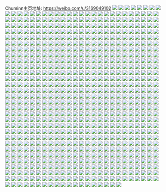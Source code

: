 Chuminn主页地址: https://weibo.com/u/3169049102 
![](https://wx4.sinaimg.cn/mw2000/bce3da0egy1h91jo9ukehj21nn27nqv5.jpg) 
![](https://wx4.sinaimg.cn/mw2000/bce3da0egy1h91jo7ac4vj21o0280kjl.jpg) 
![](https://wx4.sinaimg.cn/mw2000/bce3da0egy1h91jo84631j21o0280kjl.jpg) 
![](https://wx4.sinaimg.cn/mw2000/bce3da0egy1h91jo8we5uj21o0280qv5.jpg) 
![](https://wx4.sinaimg.cn/mw2000/bce3da0egy1h8wvkfgae4j22832yru0z.jpg) 
![](https://wx4.sinaimg.cn/mw2000/bce3da0egy1h8wvklm022j21o02804qq.jpg) 
![](https://wx4.sinaimg.cn/mw2000/bce3da0egy1h8wvkn1jh5j20mg0tyaiz.jpg) 
![](https://wx4.sinaimg.cn/mw2000/bce3da0egy1h8wvkt0nbmj22c1340kjn.jpg) 
![](https://wx4.sinaimg.cn/mw2000/bce3da0egy1h8wvkxcerqj21wq2jme82.jpg) 
![](https://wx4.sinaimg.cn/mw2000/bce3da0egy1h8wvkylg8xj20r0100qjr.jpg) 
![](https://wx4.sinaimg.cn/mw2000/bce3da0egy1h8wvl1ot1nj21hd1z51kx.jpg) 
![](https://wx4.sinaimg.cn/mw2000/bce3da0egy1h8wvl0mg2vj21m925oe81.jpg) 
![](https://wx4.sinaimg.cn/mw2000/bce3da0egy1h8wvkzoezxj21iv2157wh.jpg) 
![](https://wx4.sinaimg.cn/mw2000/bce3da0egy1h8vizjvgt4j21en35s4qq.jpg) 
![](https://wx4.sinaimg.cn/mw2000/bce3da0egy1h8r405kq45j223634re83.jpg) 
![](https://wx4.sinaimg.cn/mw2000/bce3da0egy1h8r3zyio67j221s32ob2b.jpg) 
![](https://wx4.sinaimg.cn/mw2000/bce3da0egy1h88k341ox3j21o0280kjl.jpg) 
![](https://wx4.sinaimg.cn/mw2000/bce3da0egy1h88k37dmooj21ha1z2hdt.jpg) 
![](https://wx4.sinaimg.cn/mw2000/bce3da0egy1h7i0c9004zj21nk27fhdt.jpg) 
![](https://wx4.sinaimg.cn/mw2000/bce3da0egy1h7i0c6zot9j21nz27ze81.jpg) 
![](https://wx4.sinaimg.cn/mw2000/bce3da0egy1h7i0cahpyrj21o0280hdt.jpg) 
![](https://wx4.sinaimg.cn/mw2000/bce3da0egy1h7i0cc2w4nj21o0280kjl.jpg) 
![](https://wx4.sinaimg.cn/mw2000/bce3da0egy1h7i0cdp2itj21o028ahdt.jpg) 
![](https://wx4.sinaimg.cn/mw2000/bce3da0egy1h7i0cfhpvuj21o0280npd.jpg) 
![](https://wx4.sinaimg.cn/mw2000/bce3da0egy1h7eirje9fxj22812yqx6p.jpg) 
![](https://wx4.sinaimg.cn/mw2000/bce3da0egy1h73mwu6gfjj20iy0p979s.jpg) 
![](https://wx4.sinaimg.cn/mw2000/bce3da0egy1h73mx0ueglj22b632w7wk.jpg) 
![](https://wx4.sinaimg.cn/mw2000/bce3da0egy1h73mwxsf4mj22a231f4qs.jpg) 
![](https://wx4.sinaimg.cn/mw2000/bce3da0egy1h73mx638nyj22c0349kez.jpg) 
![](https://wx4.sinaimg.cn/mw2000/bce3da0egy1h73mx4nj63j221g2pxtpe.jpg) 
![](https://wx4.sinaimg.cn/mw2000/bce3da0egy1h73mx3ft6zj225u2vs7wi.jpg) 
![](https://wx4.sinaimg.cn/mw2000/bce3da0egy1h73mx25qqtj22at32fqv6.jpg) 
![](https://wx4.sinaimg.cn/mw2000/bce3da0egy1h6shml7s4ej21md25t4qp.jpg) 
![](https://wx4.sinaimg.cn/mw2000/bce3da0egy1h6shmpzkauj21o02804qp.jpg) 
![](https://wx4.sinaimg.cn/mw2000/bce3da0egy1h6shmupex6j21o028044o.jpg) 
![](https://wx4.sinaimg.cn/mw2000/bce3da0egy1h6shmyg318j21mr26cu0i.jpg) 
![](https://wx4.sinaimg.cn/mw2000/bce3da0egy1h6p4owcvglj2297309e82.jpg) 
![](https://wx4.sinaimg.cn/mw2000/bce3da0egy1h6p4ohlq34j22c033ye82.jpg) 
![](https://wx4.sinaimg.cn/mw2000/bce3da0egy1h6p4o4znzqj22c1340x6q.jpg) 
![](https://wx4.sinaimg.cn/mw2000/bce3da0egy1h6p4os5odnj21o0280n47.jpg) 
![](https://wx4.sinaimg.cn/mw2000/bce3da0egy1h6p4p1a7e1j22c13407wj.jpg) 
![](https://wx4.sinaimg.cn/mw2000/bce3da0egy1h6p4obl70zj226j2woqv6.jpg) 
![](https://wx4.sinaimg.cn/mw2000/bce3da0egy1h6p4oovnyzj22c1340kjm.jpg) 
![](https://wx4.sinaimg.cn/mw2000/bce3da0egy1h6p4okaf33j21o027yb29.jpg) 
![](https://wx4.sinaimg.cn/mw2000/bce3da0egy1h6p4p5qp86j21n626xx6q.jpg) 
![](https://wx4.sinaimg.cn/mw2000/bce3da0egy1h6p4pai8x5j21o2280e82.jpg) 
![](https://wx4.sinaimg.cn/mw2000/bce3da0egy1h6p4pf2qj8j21me25vx3f.jpg) 
![](https://wx4.sinaimg.cn/mw2000/bce3da0egy1h6i43mrzrdj21m725mk0b.jpg) 
![](https://wx4.sinaimg.cn/mw2000/bce3da0egy1h6i447rquxj21mu26he81.jpg) 
![](https://wx4.sinaimg.cn/mw2000/bce3da0egy1h6i44587ulj21my26me81.jpg) 
![](https://wx4.sinaimg.cn/mw2000/bce3da0egy1h6i43zzghkj21n026ojzg.jpg) 
![](https://wx4.sinaimg.cn/mw2000/bce3da0egy1h6cc4m6jtfj21o0280nju.jpg) 
![](https://wx4.sinaimg.cn/mw2000/bce3da0egy1h6cc4lauayj21o0280gou.jpg) 
![](https://wx4.sinaimg.cn/mw2000/bce3da0egy1h64bjaoq1ij21o0280b29.jpg) 
![](https://wx4.sinaimg.cn/mw2000/bce3da0egy1h64bj4ptktj21lc24gnpd.jpg) 
![](https://wx4.sinaimg.cn/mw2000/bce3da0egy1h64bj6fykhj21o0280e81.jpg) 
![](https://wx4.sinaimg.cn/mw2000/bce3da0egy1h60grc6msfj21o0280kjl.jpg) 
![](https://wx4.sinaimg.cn/mw2000/bce3da0egy1h60grf0abhj21kh23be81.jpg) 
![](https://wx4.sinaimg.cn/mw2000/bce3da0egy1h60grg18gxj21n426ue81.jpg) 
![](https://wx4.sinaimg.cn/mw2000/bce3da0egy1h60gre203fj21o0280qv5.jpg) 
![](https://wx4.sinaimg.cn/mw2000/bce3da0egy1h60grq9fqrj21l91xtqbj.jpg) 
![](https://wx4.sinaimg.cn/mw2000/bce3da0egy1h60grb4ue7j21k722xjzx.jpg) 
![](https://wx4.sinaimg.cn/mw2000/bce3da0egy1h60grtm0p0j223j2spq5w.jpg) 
![](https://wx4.sinaimg.cn/mw2000/bce3da0egy1h60gr9wvg4j22at32fth1.jpg) 
![](https://wx4.sinaimg.cn/mw2000/bce3da0egy1h60grd2tztj221w2qib29.jpg) 
![](https://wx4.sinaimg.cn/mw2000/bce3da0egy1h60gr5ijq3j224q2ub7wh.jpg) 
![](https://wx4.sinaimg.cn/mw2000/bce3da0egy1h5fusg2gzmj21n926zx6p.jpg) 
![](https://wx4.sinaimg.cn/mw2000/bce3da0egy1h5fusmbmgqj229v315u0x.jpg) 
![](https://wx4.sinaimg.cn/mw2000/bce3da0egy1h5fusda4laj21n92707wi.jpg) 
![](https://wx4.sinaimg.cn/mw2000/bce3da0egy1h5fuskqwc1j22ai3204qq.jpg) 
![](https://wx4.sinaimg.cn/mw2000/bce3da0egy1h5fusnjhu8j21n9270kjl.jpg) 
![](https://wx4.sinaimg.cn/mw2000/bce3da0egy1h5fut02e9yj21nm27he82.jpg) 
![](https://wx4.sinaimg.cn/mw2000/bce3da0egy1h5fqwthahyj20k70k777t.jpg) 
![](https://wx4.sinaimg.cn/mw2000/bce3da0egy1h5ay3q1t5qj22bk33fu0y.jpg) 
![](https://wx4.sinaimg.cn/mw2000/bce3da0egy1h5ay3l37yhj22bm33ihdu.jpg) 
![](https://wx4.sinaimg.cn/mw2000/bce3da0egy1h5ay3g5ea9j21o02807wi.jpg) 
![](https://wx4.sinaimg.cn/mw2000/bce3da0egy1h5ay3hk6a1j20lm0stn60.jpg) 
![](https://wx4.sinaimg.cn/mw2000/bce3da0egy1h5ay3d8458j222l2rpb2a.jpg) 
![](https://wx4.sinaimg.cn/mw2000/bce3da0egy1h5ay39tlp1j22ac321u0y.jpg) 
![](https://wx4.sinaimg.cn/mw2000/bce3da0egy1h5636lo2hnj21n526vqv5.jpg) 
![](https://wx4.sinaimg.cn/mw2000/bce3da0egy1h51q5omd1xj22bw340x6q.jpg) 
![](https://wx4.sinaimg.cn/mw2000/bce3da0egy1h51q5h1s4vj21nc275u0x.jpg) 
![](https://wx4.sinaimg.cn/mw2000/bce3da0egy1h51q5r2wt3j22bx340b2a.jpg) 
![](https://wx4.sinaimg.cn/mw2000/bce3da0egy1h4lgqvf62ij22c02c0x6q.jpg) 
![](https://wx4.sinaimg.cn/mw2000/bce3da0egy1h4g4ivwuj5j21o01o0hdt.jpg) 
![](https://wx4.sinaimg.cn/mw2000/bce3da0egy1h4g4ix4yclj21l61l6b29.jpg) 
![](https://wx4.sinaimg.cn/mw2000/bce3da0egy1h4djsjzhh4j22av2av4qp.jpg) 
![](https://wx4.sinaimg.cn/mw2000/bce3da0egy1h4djs0611bj21y11y11kx.jpg) 
![](https://wx4.sinaimg.cn/mw2000/bce3da0egy1h4djsfy2knj23402c07wj.jpg) 
![](https://wx4.sinaimg.cn/mw2000/bce3da0egy1h4djs1j6n4j22c02c0npd.jpg) 
![](https://wx4.sinaimg.cn/mw2000/bce3da0egy1h4djrz6435j22801o0hdt.jpg) 
![](https://wx4.sinaimg.cn/mw2000/bce3da0egy1h4djsj69lej23402c0hdv.jpg) 
![](https://wx4.sinaimg.cn/mw2000/bce3da0egy1h4djs7jjk7j22c02c0x6p.jpg) 
![](https://wx4.sinaimg.cn/mw2000/bce3da0egy1h4djs8ty36j20u00sp13a.jpg) 
![](https://wx4.sinaimg.cn/mw2000/bce3da0egy1h4djsbw1d4j23402c0u0y.jpg) 
![](https://wx4.sinaimg.cn/mw2000/bce3da0egy1h422gfwofrj22801o0u0x.jpg) 
![](https://wx4.sinaimg.cn/mw2000/bce3da0egy1h422g1dz0bj22801o0qv5.jpg) 
![](https://wx4.sinaimg.cn/mw2000/bce3da0egy1h422ghx05oj22801o0u0x.jpg) 
![](https://wx4.sinaimg.cn/mw2000/bce3da0egy1h3n0dkca6uj218z1o0qrw.jpg) 
![](https://wx4.sinaimg.cn/mw2000/bce3da0egy1h3n0eroui1j21f11w14qp.jpg) 
![](https://wx4.sinaimg.cn/mw2000/bce3da0egy1h3n0etxb48j21jj222kjl.jpg) 
![](https://wx4.sinaimg.cn/mw2000/bce3da0egy1h3lbexjmlhj20la0lagqq.jpg) 
![](https://wx4.sinaimg.cn/mw2000/bce3da0egy1h3g2n06qsij22801o0hdt.jpg) 
![](https://wx4.sinaimg.cn/mw2000/bce3da0egy1h3g2myhruzj21ne277u0x.jpg) 
![](https://wx4.sinaimg.cn/mw2000/bce3da0egy1h3g2mwk4i6j21o0280npd.jpg) 
![](https://wx4.sinaimg.cn/mw2000/bce3da0egy1h3g2n1fzwlj22801o0qv5.jpg) 
![](https://wx4.sinaimg.cn/mw2000/bce3da0egy1h2z28mjt8ij21o0280hdt.jpg) 
![](https://wx4.sinaimg.cn/mw2000/bce3da0egy1h2z28ksvgcj21o0280e81.jpg) 
![](https://wx4.sinaimg.cn/mw2000/bce3da0egy1h2z28jbkrnj21o0280e81.jpg) 
![](https://wx4.sinaimg.cn/mw2000/bce3da0egy1h2w7vimp7lj22be337x6p.jpg) 
![](https://wx4.sinaimg.cn/mw2000/bce3da0egy1h2w7vl7vk6j21o0280kjl.jpg) 
![](https://wx4.sinaimg.cn/mw2000/bce3da0egy1h2w7vg0ol1j21o0280npd.jpg) 
![](https://wx4.sinaimg.cn/mw2000/bce3da0egy1h25xdi92xoj227l2y41ky.jpg) 
![](https://wx4.sinaimg.cn/mw2000/bce3da0egy1h25xdklv1hj225u2vrhdu.jpg) 
![](https://wx4.sinaimg.cn/mw2000/bce3da0egy1h25xdlr1cmj224a2utx6p.jpg) 
![](https://wx4.sinaimg.cn/mw2000/bce3da0egy1h25xdnkco1j21kw23vkjl.jpg) 
![](https://wx4.sinaimg.cn/mw2000/bce3da0egy1h1ojk27suaj21o0280e81.jpg) 
![](https://wx4.sinaimg.cn/mw2000/bce3da0egy1h1ojk3b0nxj21nw280e81.jpg) 
![](https://wx4.sinaimg.cn/mw2000/bce3da0egy1h19la2va8cj21o01o0hdt.jpg) 
![](https://wx4.sinaimg.cn/mw2000/bce3da0egy1h19l9zxe2wj20km0kmq8s.jpg) 
![](https://wx4.sinaimg.cn/mw2000/bce3da0egy1h19la3wjayj21o01o0kjl.jpg) 
![](https://wx4.sinaimg.cn/mw2000/bce3da0egy1h19la21a3nj21o01o0e81.jpg) 
![](https://wx4.sinaimg.cn/mw2000/bce3da0egy1h16aobgwolj21o01o0e81.jpg) 
![](https://wx4.sinaimg.cn/mw2000/bce3da0egy1h16ao7q6uij21k01k04qp.jpg) 
![](https://wx4.sinaimg.cn/mw2000/bce3da0egy1h16ao9r7qtj21o01o04qq.jpg) 
![](https://wx4.sinaimg.cn/mw2000/bce3da0egy1h16aococmjj21lf1lfb29.jpg) 
![](https://wx4.sinaimg.cn/mw2000/bce3da0egy1h11e5jxm56j21gn1y7u03.jpg) 
![](https://wx4.sinaimg.cn/mw2000/bce3da0egy1h11e5kpe3mj20lb0lbn1o.jpg) 
![](https://wx4.sinaimg.cn/mw2000/bce3da0egy1h11e5mdks5j22801o0e81.jpg) 
![](https://wx4.sinaimg.cn/mw2000/bce3da0egy1h11e5mwrstj20gp0cj78w.jpg) 
![](https://wx4.sinaimg.cn/mw2000/bce3da0egy1h11e5nfpfij20m00m0jyh.jpg) 
![](https://wx4.sinaimg.cn/mw2000/bce3da0egy1h11e5nzsdvj20uo0n0n4c.jpg) 
![](https://wx4.sinaimg.cn/mw2000/bce3da0egy1h11e5oywssj22kb1d7qv5.jpg) 
![](https://wx4.sinaimg.cn/mw2000/bce3da0egy1h11e5q1hbtj20n00n0k0a.jpg) 
![](https://wx4.sinaimg.cn/mw2000/bce3da0egy1h11e5r4a3hj21mo268kjl.jpg) 
![](https://wx4.sinaimg.cn/mw2000/bce3da0egy1h0qzh9nzqjj21o02807wi.jpg) 
![](https://wx4.sinaimg.cn/mw2000/bce3da0egy1h0qzh6y3h5j21kn23j4qq.jpg) 
![](https://wx4.sinaimg.cn/mw2000/bce3da0egy1h0px8480ggj21mj1mje81.jpg) 
![](https://wx4.sinaimg.cn/mw2000/bce3da0egy1h0oqu92raaj20n01dsgze.jpg) 
![](https://wx4.sinaimg.cn/mw2000/bce3da0egy1h0mfgmlcl5j21l0240kjl.jpg) 
![](https://wx4.sinaimg.cn/mw2000/bce3da0egy1h0mfglqs9lj21mw26jqv5.jpg) 
![](https://wx4.sinaimg.cn/mw2000/bce3da0egy1h0mfgnqsdjj21o0280x6p.jpg) 
![](https://wx4.sinaimg.cn/mw2000/bce3da0egy1h0k4a5q3wbj21o01o07wh.jpg) 
![](https://wx4.sinaimg.cn/mw2000/bce3da0egy1h0k4f1efkpj20t90t914x.jpg) 
![](https://wx4.sinaimg.cn/mw2000/bce3da0egy1h0k1eb2cecj21lr1lr7wh.jpg) 
![](https://wx4.sinaimg.cn/mw2000/bce3da0egy1h0k1ebtn8qj21l31l37wh.jpg) 
![](https://wx4.sinaimg.cn/mw2000/bce3da0egy1h0k1ea8kqsj21k61k64qp.jpg) 
![](https://wx4.sinaimg.cn/mw2000/bce3da0egy1h02zltnemhj20u01o01b9.jpg) 
![](https://wx4.sinaimg.cn/mw2000/bce3da0egy1h02zjxtd5kj224f24f1kx.jpg) 
![](https://wx4.sinaimg.cn/mw2000/bce3da0egy1h02zk1hqndj227g27gnpe.jpg) 
![](https://wx4.sinaimg.cn/mw2000/bce3da0egy1h02zk7qoaaj21o01o04qp.jpg) 
![](https://wx4.sinaimg.cn/mw2000/bce3da0egy1h02zk9bwe8j21o01o0npd.jpg) 
![](https://wx4.sinaimg.cn/mw2000/bce3da0egy1h02zk6j6cbj21o01o0x6p.jpg) 
![](https://wx4.sinaimg.cn/mw2000/bce3da0egy1h02zkacw63j21o01o07wh.jpg) 
![](https://wx4.sinaimg.cn/mw2000/bce3da0egy1h02zkbds3gj21o01o04qp.jpg) 
![](https://wx4.sinaimg.cn/mw2000/bce3da0egy1gz48bhwhpbj20xc2s0b29.jpg) 
![](https://wx4.sinaimg.cn/mw2000/bce3da0egy1gz48biucaej20xc2s01kx.jpg) 
![](https://wx4.sinaimg.cn/mw2000/bce3da0egy1gz48bjp0qrj20xc2mub29.jpg) 
![](https://wx4.sinaimg.cn/mw2000/bce3da0egy1gz48bgyiv2j20xc2s0hdt.jpg) 
![](https://wx4.sinaimg.cn/mw2000/bce3da0egy1gz48bksxqkj20xc2sdb29.jpg) 
![](https://wx4.sinaimg.cn/mw2000/bce3da0egy1gz48blqytmj20xc2307wh.jpg) 
![](https://wx4.sinaimg.cn/mw2000/bce3da0egy1gz48bmoll0j20xc25s1kx.jpg) 
![](https://wx4.sinaimg.cn/mw2000/bce3da0egy1gz48bnm514j20xc2s07wh.jpg) 
![](https://wx4.sinaimg.cn/mw2000/bce3da0egy1gz48boo07jj20xc2s0hdt.jpg) 
![](https://wx4.sinaimg.cn/mw2000/bce3da0egy1gyxbyp73htj21nz280u0x.jpg) 
![](https://wx4.sinaimg.cn/mw2000/bce3da0egy1gyxbyw8mujj22c02c0qv6.jpg) 
![](https://wx4.sinaimg.cn/mw2000/bce3da0egy1gyxbyu3sbqj21l0241npd.jpg) 
![](https://wx4.sinaimg.cn/mw2000/bce3da0egy1gyxbz1wwq2j22c02c0e82.jpg) 
![](https://wx4.sinaimg.cn/mw2000/bce3da0egy1gyxbynq1zvj21o01o0hdt.jpg) 
![](https://wx4.sinaimg.cn/mw2000/bce3da0egy1gyxbyy2kybj21o01o0b29.jpg) 
![](https://wx4.sinaimg.cn/mw2000/bce3da0egy1gyxbyk4y3dj21nz280x6p.jpg) 
![](https://wx4.sinaimg.cn/mw2000/bce3da0egy1gyxbylun30j21o01o0e81.jpg) 
![](https://wx4.sinaimg.cn/mw2000/bce3da0egy1gyxbyr2pzuj21nz280qv5.jpg) 
![](https://wx4.sinaimg.cn/mw2000/bce3da0egy1gy8vsg32yij21o0280qv5.jpg) 
![](https://wx4.sinaimg.cn/mw2000/bce3da0egy1gy8vsbppq2j21o02804qq.jpg) 
![](https://wx4.sinaimg.cn/mw2000/bce3da0egy1gy8vsdvg9dj21mm266e81.jpg) 
![](https://wx4.sinaimg.cn/mw2000/bce3da0egy1gy8vscvrjlj21o0280qv5.jpg) 
![](https://wx4.sinaimg.cn/mw2000/bce3da0egy1gy8vsf1c9mj21o0280qv5.jpg) 
![](https://wx4.sinaimg.cn/mw2000/bce3da0egy1gy1yu75u7hj2340340hdy.jpg) 
![](https://wx4.sinaimg.cn/mw2000/bce3da0egy1gy1ytrc0brj22bx2c07wj.jpg) 
![](https://wx4.sinaimg.cn/mw2000/bce3da0egy1gy1yu9xkhbj22bx2c0x6r.jpg) 
![](https://wx4.sinaimg.cn/mw2000/bce3da0egy1gy1ytzc54dj22bx2c0hdv.jpg) 
![](https://wx4.sinaimg.cn/mw2000/bce3da0egy1gy1ytvslhgj22bx2c04qs.jpg) 
![](https://wx4.sinaimg.cn/mw2000/bce3da0egy1gy1yu2ivxnj22bx2c0npf.jpg) 
![](https://wx4.sinaimg.cn/mw2000/bce3da0egy1gx7trqx7mtj21o0280b2a.jpg) 
![](https://wx4.sinaimg.cn/mw2000/bce3da0egy1gx7trsgokyj22c0340qv5.jpg) 
![](https://wx4.sinaimg.cn/mw2000/bce3da0egy1gx7trp4frxj21o02801ky.jpg) 
![](https://wx4.sinaimg.cn/mw2000/bce3da0egy1gx7tro0hs1j21o0280u0x.jpg) 
![](https://wx4.sinaimg.cn/mw2000/bce3da0egy1gx7trmxedwj21lx258kjl.jpg) 
![](https://wx4.sinaimg.cn/mw2000/bce3da0egy1gx7trq1cjrj21o0280kjl.jpg) 
![](https://wx4.sinaimg.cn/mw2000/bce3da0egy1gw97havrzej21o01o07wh.jpg) 
![](https://wx4.sinaimg.cn/mw2000/bce3da0egy1gw97hc2hmqj21o01o0kjl.jpg) 
![](https://wx4.sinaimg.cn/mw2000/bce3da0egy1gw97hdk85lj21o01o07wh.jpg) 
![](https://wx4.sinaimg.cn/mw2000/bce3da0egy1gw97hctr1dj21o01o0hdt.jpg) 
![](https://wx4.sinaimg.cn/mw2000/bce3da0egy1gw97hedjkmj21o01o07wh.jpg) 
![](https://wx4.sinaimg.cn/mw2000/bce3da0egy1gw97ha30lbj21o01o0npd.jpg) 
![](https://wx4.sinaimg.cn/mw2000/bce3da0egy1gw4dj2zmd6j22c12c1x6p.jpg) 
![](https://wx4.sinaimg.cn/mw2000/bce3da0egy1gw4dj7kmrej2340340kjp.jpg) 
![](https://wx4.sinaimg.cn/mw2000/bce3da0egy1gw4djf5qywj232e32e7wp.jpg) 
![](https://wx4.sinaimg.cn/mw2000/bce3da0egy1gw4dj1z00aj22801o0kjl.jpg) 
![](https://wx4.sinaimg.cn/mw2000/003st0rcgy1gvcj0wsulbj62b032nnpe02.jpg) 
![](https://wx4.sinaimg.cn/mw2000/003st0rcgy1gvcj0yzkg1j62tc3r4u0z02.jpg) 
![](https://wx4.sinaimg.cn/mw2000/003st0rcgy1gvcj0vpc67j62bd337e8202.jpg) 
![](https://wx4.sinaimg.cn/mw2000/003st0rcgy1gvcj103byuj61o0280npd02.jpg) 
![](https://wx4.sinaimg.cn/mw2000/003st0rcgy1gvcj10zmfkj61n826yu0x02.jpg) 
![](https://wx4.sinaimg.cn/mw2000/003st0rcgy1gvcj11uiagj62302ryqv502.jpg) 
![](https://wx4.sinaimg.cn/mw2000/003st0rcgy1gvcj12vo1yj62bm33ib2a02.jpg) 
![](https://wx4.sinaimg.cn/mw2000/003st0rcgy1gvcj13pglwj61wc2kb1kx02.jpg) 
![](https://wx4.sinaimg.cn/mw2000/003st0rcgy1gvcj14ylytj62b632wb2a02.jpg) 
![](https://wx4.sinaimg.cn/mw2000/003st0rcgy1gv39ma7qwij61wd2j5kjn02.jpg) 
![](https://wx4.sinaimg.cn/mw2000/003st0rcgy1gv39mdown0j61o0280qv602.jpg) 
![](https://wx4.sinaimg.cn/mw2000/003st0rcgy1gv39mhlktzj61ow297kjm02.jpg) 
![](https://wx4.sinaimg.cn/mw2000/003st0rcgy1gv39m5w8g4j61o0280x6q02.jpg) 
![](https://wx4.sinaimg.cn/mw2000/003st0rcgy1gv39mjl2nwj61o02807wh02.jpg) 
![](https://wx4.sinaimg.cn/mw2000/003st0rcgy1gv39mne4psj61o0280qv602.jpg) 
![](https://wx4.sinaimg.cn/mw2000/003st0rcgy1gv39mpuvx5j61em1vhnpd02.jpg) 
![](https://wx4.sinaimg.cn/mw2000/003st0rcgy1gv39mueefhj61o02804qr02.jpg) 
![](https://wx4.sinaimg.cn/mw2000/003st0rcgy1gv39mxqz3uj61o02804qq02.jpg) 
![](https://wx4.sinaimg.cn/mw2000/003st0rcgy1guwe84a8c8j62c03407wk02.jpg) 
![](https://wx4.sinaimg.cn/mw2000/003st0rcgy1guwe8b2ygtj62c0340u0y02.jpg) 
![](https://wx4.sinaimg.cn/mw2000/003st0rcgy1guwe87sk7kj62c0340u0y02.jpg) 
![](https://wx4.sinaimg.cn/mw2000/003st0rcgy1guwe8dlw1rj61o0280x6p02.jpg) 
![](https://wx4.sinaimg.cn/mw2000/003st0rcgy1guwe8ftpjgj62c0340b2b02.jpg) 
![](https://wx4.sinaimg.cn/mw2000/003st0rcgy1guwe8jv3lmj62tc3r4hdv02.jpg) 
![](https://wx4.sinaimg.cn/mw2000/003st0rcgy1guu989y6kpj61o026vqv502.jpg) 
![](https://wx4.sinaimg.cn/mw2000/003st0rcgy1guu987ov89j61mt26gnpd02.jpg) 
![](https://wx4.sinaimg.cn/mw2000/003st0rcgy1guu98bg218j62bh33cu0x02.jpg) 
![](https://wx4.sinaimg.cn/mw2000/003st0rcgy1guu98d98lhj61o0280kjl02.jpg) 
![](https://wx4.sinaimg.cn/mw2000/003st0rcgy1guaugdecg9j61o01o0qv502.jpg) 
![](https://wx4.sinaimg.cn/mw2000/003st0rcgy1gu0cgu3pwbj62c0340hdu02.jpg) 
![](https://wx4.sinaimg.cn/mw2000/003st0rcgy1gu0cgqzu99j62c0340kjm02.jpg) 
![](https://wx4.sinaimg.cn/mw2000/003st0rcgy1gu0cgvtz5vj621q2qbx6p02.jpg) 
![](https://wx4.sinaimg.cn/mw2000/003st0rcgy1gu0ch08ghgj62c0340hdu02.jpg) 
![](https://wx4.sinaimg.cn/mw2000/003st0rcgy1gu0cgykhdbj62c03407wj02.jpg) 
![](https://wx4.sinaimg.cn/mw2000/003st0rcgy1gu0cgorrbtj62c03407wj02.jpg) 
![](https://wx4.sinaimg.cn/mw2000/003st0rcgy1gtpreyrjjlj61o0280kjl02.jpg) 
![](https://wx4.sinaimg.cn/mw2000/003st0rcgy1gtprf6i1ruj61o0280hdt02.jpg) 
![](https://wx4.sinaimg.cn/mw2000/003st0rcgy1gtprf2p3ngj61o0280x6p02.jpg) 
![](https://wx4.sinaimg.cn/mw2000/003st0rcgy1gtm6r448vuj61o02807wh02.jpg) 
![](https://wx4.sinaimg.cn/mw2000/bce3da0egy1gsx3ft0achj22801o0b2a.jpg) 
![](https://wx4.sinaimg.cn/mw2000/bce3da0egy1gsx3fx7binj20xc3pc1ky.jpg) 
![](https://wx4.sinaimg.cn/mw2000/bce3da0egy1gsx3g1batnj21ls252u0x.jpg) 
![](https://wx4.sinaimg.cn/mw2000/bce3da0egy1gsx3fw34klj20xc2s0hdu.jpg) 
![](https://wx4.sinaimg.cn/mw2000/bce3da0egy1gsx3ftrsjvj21o01o07wh.jpg) 
![](https://wx4.sinaimg.cn/mw2000/003st0rcgy1gsx3fuzp9hj60xc2s0e8202.jpg) 
![](https://wx4.sinaimg.cn/mw2000/bce3da0egy1gsx3g0cwmwj22801o0u0x.jpg) 
![](https://wx4.sinaimg.cn/mw2000/bce3da0egy1gsx3fy587lj20xc2s0u0x.jpg) 
![](https://wx4.sinaimg.cn/mw2000/bce3da0egy1gsx3fz9pv6j22801o0x6p.jpg) 
![](https://wx4.sinaimg.cn/mw2000/bce3da0egy1gsr9wyl41qj21o0280u0x.jpg) 
![](https://wx4.sinaimg.cn/mw2000/bce3da0egy1gsr9xatrqrj222p2rjnpe.jpg) 
![](https://wx4.sinaimg.cn/mw2000/bce3da0egy1gsra0wh2b8j22bk33f4qs.jpg) 
![](https://wx4.sinaimg.cn/mw2000/bce3da0egy1gsra0zcnvij21o0280qv5.jpg) 
![](https://wx4.sinaimg.cn/mw2000/bce3da0egy1gsra0q502gj21o0280u0x.jpg) 
![](https://wx4.sinaimg.cn/mw2000/bce3da0egy1gsra12l6wkj21o0280qv5.jpg) 
![](https://wx4.sinaimg.cn/mw2000/bce3da0egy1gsra18pohuj22be340u0y.jpg) 
![](https://wx4.sinaimg.cn/mw2000/bce3da0egy1gsr9wut6rcj220m2ornpd.jpg) 
![](https://wx4.sinaimg.cn/mw2000/bce3da0egy1gsra1jmy2bj22c0340b2c.jpg) 
![](https://wx4.sinaimg.cn/mw2000/bce3da0egy1gsmlujhvozj21o0280hct.jpg) 
![](https://wx4.sinaimg.cn/mw2000/bce3da0egy1gsmluie5vtj21o027z1ky.jpg) 
![](https://wx4.sinaimg.cn/mw2000/003st0rcgy1gsmlulmb4aj61o0280u0x02.jpg) 
![](https://wx4.sinaimg.cn/mw2000/bce3da0egy1gsmlukh9buj21o02801kx.jpg) 
![](https://wx4.sinaimg.cn/mw2000/bce3da0egy1gseb1ppl7qj21o01o07wh.jpg) 
![](https://wx4.sinaimg.cn/mw2000/bce3da0egy1gseb1umqtvj23co3co7wp.jpg) 
![](https://wx4.sinaimg.cn/mw2000/bce3da0egy1gseb1o7gyoj23co3cohe2.jpg) 
![](https://wx4.sinaimg.cn/mw2000/bce3da0egy1gseb1w8h7jj21o01o0b29.jpg) 
![](https://wx4.sinaimg.cn/mw2000/bce3da0egy1grrd9th2tdj21o0280e81.jpg) 
![](https://wx4.sinaimg.cn/mw2000/bce3da0egy1grrd9vxyp2j22801o0qv5.jpg) 
![](https://wx4.sinaimg.cn/mw2000/bce3da0egy1grrd9r22ioj21ms26ee81.jpg) 
![](https://wx4.sinaimg.cn/mw2000/bce3da0egy1grrd9ws4ryj22801nz1kx.jpg) 
![](https://wx4.sinaimg.cn/mw2000/bce3da0egy1grrd9ujp53j21mg25yhdt.jpg) 
![](https://wx4.sinaimg.cn/mw2000/bce3da0egy1grrd9s21rsj22801o0e81.jpg) 
![](https://wx4.sinaimg.cn/mw2000/bce3da0egy1grecigf6exj22c02c0av6.jpg) 
![](https://wx4.sinaimg.cn/mw2000/bce3da0egy1gqrdt5wjqej22c0340npd.jpg) 
![](https://wx4.sinaimg.cn/mw2000/bce3da0egy1gqp1uui504j22c03407wi.jpg) 
![](https://wx4.sinaimg.cn/mw2000/bce3da0egy1gqp1uxy3scj229c30ge81.jpg) 
![](https://wx4.sinaimg.cn/mw2000/bce3da0egy1gqp1v1e2evj22c03401ky.jpg) 
![](https://wx4.sinaimg.cn/mw2000/bce3da0egy1gqp1uh8t42j21o02804qq.jpg) 
![](https://wx4.sinaimg.cn/mw2000/bce3da0egy1gqp1uq9xefj22c03407wi.jpg) 
![](https://wx4.sinaimg.cn/mw2000/bce3da0egy1gqp1ull8bdj22712xd4qp.jpg) 
![](https://wx4.sinaimg.cn/mw2000/bce3da0egy1gqp1udcaq7j21o0280kjl.jpg) 
![](https://wx4.sinaimg.cn/mw2000/bce3da0egy1gqp1ub5hlmj21o0280npd.jpg) 
![](https://wx4.sinaimg.cn/mw2000/bce3da0egy1gqp1ujhqbfj21o0280kjl.jpg) 
![](https://wx4.sinaimg.cn/mw2000/bce3da0egy1gqlw5u1uytj20ju0iyacp.jpg) 
![](https://wx4.sinaimg.cn/mw2000/bce3da0egy1gqji9l4klpj22c0340hdt.jpg) 
![](https://wx4.sinaimg.cn/mw2000/bce3da0egy1gqji9nurxhj228y2zvkcz.jpg) 
![](https://wx4.sinaimg.cn/mw2000/bce3da0egy1gqji9nceraj21o0280qv5.jpg) 
![](https://wx4.sinaimg.cn/mw2000/bce3da0ely1gpxhbmf7n9j21k033ykjm.jpg) 
![](https://wx4.sinaimg.cn/mw2000/bce3da0ely1gpxhbrnrv4j22bv2bv4qp.jpg) 
![](https://wx4.sinaimg.cn/mw2000/bce3da0ely1gpxhbd4v1gj21k033y7wi.jpg) 
![](https://wx4.sinaimg.cn/mw2000/bce3da0ely1gpxhc5pn0zj22bv2bvu0x.jpg) 
![](https://wx4.sinaimg.cn/mw2000/bce3da0ely1gpxhbo0rb2j21la24ce83.jpg) 
![](https://wx4.sinaimg.cn/mw2000/bce3da0ely1gpxhbpviuvj22bv2bve81.jpg) 
![](https://wx4.sinaimg.cn/mw2000/bce3da0ely1gpxhbi32l1j21k033ykjm.jpg) 
![](https://wx4.sinaimg.cn/mw2000/bce3da0ely1gpxhbt3mklj22bv2bvqv5.jpg) 
![](https://wx4.sinaimg.cn/mw2000/bce3da0ely1gpxhbediflj20n00uo169.jpg) 
![](https://wx4.sinaimg.cn/mw2000/bce3da0egy1gprfsgrsoqj22c0340kjm.jpg) 
![](https://wx4.sinaimg.cn/mw2000/bce3da0egy1gprfsltxtdj221h2pzx6q.jpg) 
![](https://wx4.sinaimg.cn/mw2000/bce3da0egy1gprfsfvl6fj21hi20ynpe.jpg) 
![](https://wx4.sinaimg.cn/mw2000/bce3da0egy1gprfse5ak4j22b832zx6s.jpg) 
![](https://wx4.sinaimg.cn/mw2000/bce3da0egy1gprfsj53fuj22c03404qp.jpg) 
![](https://wx4.sinaimg.cn/mw2000/bce3da0egy1gprfsevdtpj21o01o0npd.jpg) 
![](https://wx4.sinaimg.cn/mw2000/bce3da0egy1gpbl4oxsvoj20n00n0jv9.jpg) 
![](https://wx4.sinaimg.cn/mw2000/bce3da0egy1gow96no5vdj21r02c01kz.jpg) 
![](https://wx4.sinaimg.cn/mw2000/bce3da0egy1gow96j7bwej221q2qbqv6.jpg) 
![](https://wx4.sinaimg.cn/mw2000/bce3da0egy1gow96lfnzsj22c0340e84.jpg) 
![](https://wx4.sinaimg.cn/mw2000/bce3da0egy1gow96fdinfj22b632ve84.jpg) 
![](https://wx4.sinaimg.cn/mw2000/bce3da0egy1gow96k73wcj21qs2bqnpd.jpg) 
![](https://wx4.sinaimg.cn/mw2000/bce3da0egy1gow96gt44lj22b932znpg.jpg) 
![](https://wx4.sinaimg.cn/mw2000/bce3da0egy1gow96e6588j20n00uoqa2.jpg) 
![](https://wx4.sinaimg.cn/mw2000/bce3da0egy1gow96i4i1pj22bk33fu0z.jpg) 
![](https://wx4.sinaimg.cn/mw2000/bce3da0egy1gow96m1kynj20n00uoahx.jpg) 
![](https://wx4.sinaimg.cn/mw2000/bce3da0ely1got20igpicj20n00yik72.jpg) 
![](https://wx4.sinaimg.cn/mw2000/bce3da0egy1gondzdbb9sj21o01o7b29.jpg) 
![](https://wx4.sinaimg.cn/mw2000/bce3da0egy1gondzdyzj2j22c02c0u0x.jpg) 
![](https://wx4.sinaimg.cn/mw2000/bce3da0egy1gondzb5dfhj21o01o0kjl.jpg) 
![](https://wx4.sinaimg.cn/mw2000/bce3da0egy1gondzajur8j20n00n0jv9.jpg) 
![](https://wx4.sinaimg.cn/mw2000/bce3da0egy1gondzerjtaj21o01o0qv5.jpg) 
![](https://wx4.sinaimg.cn/mw2000/bce3da0egy1gondzg3l9qj20gs0gsq52.jpg) 
![](https://wx4.sinaimg.cn/mw2000/bce3da0egy1gondzbyr4jj21o01o0npd.jpg) 
![](https://wx4.sinaimg.cn/mw2000/bce3da0egy1gondzfmkwzj22c02c0kjm.jpg) 
![](https://wx4.sinaimg.cn/mw2000/bce3da0egy1gondzcnz8xj21o01o04qp.jpg) 
![](https://wx4.sinaimg.cn/mw2000/bce3da0egy1gok03qpbuwj22bv2bvhdu.jpg) 
![](https://wx4.sinaimg.cn/mw2000/bce3da0egy1gok03u2wqpj21x71x7x6p.jpg) 
![](https://wx4.sinaimg.cn/mw2000/bce3da0egy1gok03sab76j20h10h1wkc.jpg) 
![](https://wx4.sinaimg.cn/mw2000/bce3da0egy1gok03uxtbqj21om1omkjl.jpg) 
![](https://wx4.sinaimg.cn/mw2000/bce3da0egy1gok03t6y8jj22bv2bvx6q.jpg) 
![](https://wx4.sinaimg.cn/mw2000/bce3da0egy1gok03vkf8rj21oa1o9e81.jpg) 
![](https://wx4.sinaimg.cn/mw2000/bce3da0egy1gok03rt600j22bv2bvb2a.jpg) 
![](https://wx4.sinaimg.cn/mw2000/bce3da0egy1gok03wkzcuj20n00n0q7h.jpg) 
![](https://wx4.sinaimg.cn/mw2000/bce3da0egy1gok03pwkm0j20h00h0423.jpg) 
![](https://wx4.sinaimg.cn/mw2000/bce3da0egy1gok0lt75m0j21lk1lk4qp.jpg) 
![](https://wx4.sinaimg.cn/mw2000/bce3da0egy1go65c1xw5uj21o0280hdu.jpg) 
![](https://wx4.sinaimg.cn/mw2000/bce3da0egy1go65c2tcuaj21o0280x6p.jpg) 
![](https://wx4.sinaimg.cn/mw2000/bce3da0egy1go65c42qekj229830chdv.jpg) 
![](https://wx4.sinaimg.cn/mw2000/bce3da0egy1go65c0u3alj21o0280kjl.jpg) 
![](https://wx4.sinaimg.cn/mw2000/bce3da0egy1go65c565ikj21o0280kjm.jpg) 
![](https://wx4.sinaimg.cn/mw2000/bce3da0egy1go65c67xpaj22641mk4qq.jpg) 
![](https://wx4.sinaimg.cn/mw2000/bce3da0egy1go65c956wej22bk3407wk.jpg) 
![](https://wx4.sinaimg.cn/mw2000/bce3da0egy1go65c7srfwj20qx0zwk82.jpg) 
![](https://wx4.sinaimg.cn/mw2000/bce3da0egy1go65c79ef0j21o0280u0y.jpg) 
![](https://wx4.sinaimg.cn/mw2000/bce3da0egy1go3p8satnej20n0319e81.jpg) 
![](https://wx4.sinaimg.cn/mw2000/bce3da0egy1go3p8qsbnsj20n0370e81.jpg) 
![](https://wx4.sinaimg.cn/mw2000/bce3da0egy1go3p8pu4uwj20n0319e81.jpg) 
![](https://wx4.sinaimg.cn/mw2000/bce3da0egy1go3p8ri93cj20n03eob29.jpg) 
![](https://wx4.sinaimg.cn/mw2000/bce3da0egy1go3p8st6yqj20n02rf7qn.jpg) 
![](https://wx4.sinaimg.cn/mw2000/bce3da0egy1go3p8ouf8oj20n03eoqv5.jpg) 
![](https://wx4.sinaimg.cn/mw2000/bce3da0ely1gnwf76u66jj22c0340hdu.jpg) 
![](https://wx4.sinaimg.cn/mw2000/bce3da0ely1gnwf742jkhj22c03407wj.jpg) 
![](https://wx4.sinaimg.cn/mw2000/bce3da0ely1gnwf75fjlxj22c0340b2a.jpg) 
![](https://wx4.sinaimg.cn/mw2000/bce3da0ely1gnqv0z1gbfj20n00n040p.jpg) 
![](https://wx4.sinaimg.cn/mw2000/bce3da0ely1gnqv0zk6vqj21o01o0e81.jpg) 
![](https://wx4.sinaimg.cn/mw2000/bce3da0ely1gnqv106u31j20u00u0gt0.jpg) 
![](https://wx4.sinaimg.cn/mw2000/bce3da0egy1gnnkqbysumj22801o0hdu.jpg) 
![](https://wx4.sinaimg.cn/mw2000/bce3da0egy1gnl4hpyb3qj22c02c07wh.jpg) 
![](https://wx4.sinaimg.cn/mw2000/bce3da0egy1gnl4h98maoj21o0280qv6.jpg) 
![](https://wx4.sinaimg.cn/mw2000/bce3da0egy1gnl4hwpdf8j22c02c0hdu.jpg) 
![](https://wx4.sinaimg.cn/mw2000/bce3da0egy1gnl4iocsvwj21o01o07wi.jpg) 
![](https://wx4.sinaimg.cn/mw2000/bce3da0egy1gnl4hjhu40j22c03404qr.jpg) 
![](https://wx4.sinaimg.cn/mw2000/bce3da0egy1gnl4ii3asgj21o01o0b2a.jpg) 
![](https://wx4.sinaimg.cn/mw2000/bce3da0ely1gnjwmcywngj21o01o0kjl.jpg) 
![](https://wx4.sinaimg.cn/mw2000/bce3da0ely1gnjwmaou1fj22c02c0e83.jpg) 
![](https://wx4.sinaimg.cn/mw2000/bce3da0ely1gnjwmegw9mj21o01o04qp.jpg) 
![](https://wx4.sinaimg.cn/mw2000/bce3da0ely1gnjwmfcswdj22c02c0hdv.jpg) 
![](https://wx4.sinaimg.cn/mw2000/bce3da0ely1gnjwmfuwl3j20n00n0ad1.jpg) 
![](https://wx4.sinaimg.cn/mw2000/bce3da0ely1gnjwmgo3z7j21o01o04qr.jpg) 
![](https://wx4.sinaimg.cn/mw2000/bce3da0ely1gnjwmhub96j21o01o0hdt.jpg) 
![](https://wx4.sinaimg.cn/mw2000/bce3da0ely1gnjwminvqij22c02c0npe.jpg) 
![](https://wx4.sinaimg.cn/mw2000/bce3da0ely1gnjwmjo657j22bc2bce81.jpg) 
![](https://wx4.sinaimg.cn/mw2000/bce3da0egy1gm0hzxpkruj22c02c07wi.jpg) 
![](https://wx4.sinaimg.cn/mw2000/bce3da0egy1gm0hzzndtej22c02c0qv6.jpg) 
![](https://wx4.sinaimg.cn/mw2000/bce3da0egy1gm0i00q24wj21o01nz1kx.jpg) 
![](https://wx4.sinaimg.cn/mw2000/bce3da0egy1gm0i01rqv1j21o01o0b29.jpg) 
![](https://wx4.sinaimg.cn/mw2000/bce3da0egy1gm0i02nmhyj21o01o01ky.jpg) 
![](https://wx4.sinaimg.cn/mw2000/bce3da0egy1gm0hzvyhpfj21o01o0npd.jpg) 
![](https://wx4.sinaimg.cn/mw2000/bce3da0egy1gm0i03b79uj21o01o01kx.jpg) 
![](https://wx4.sinaimg.cn/mw2000/bce3da0egy1gm0i04el98j21o01o04qq.jpg) 
![](https://wx4.sinaimg.cn/mw2000/bce3da0egy1gm0i05ksuwj22c02c04qq.jpg) 
![](https://wx4.sinaimg.cn/mw2000/bce3da0egy1gls6g0ra73j21o01o0b29.jpg) 
![](https://wx4.sinaimg.cn/mw2000/bce3da0egy1gls6g1g5t0j21o01o0b29.jpg) 
![](https://wx4.sinaimg.cn/mw2000/bce3da0egy1glmaoidy9ej20n0370b29.jpg) 
![](https://wx4.sinaimg.cn/mw2000/bce3da0egy1glmaok308jj20n0370npd.jpg) 
![](https://wx4.sinaimg.cn/mw2000/bce3da0egy1glmaohg388j20n0370kjl.jpg) 
![](https://wx4.sinaimg.cn/mw2000/bce3da0egy1glmaoj8ocnj20n0370e81.jpg) 
![](https://wx4.sinaimg.cn/mw2000/bce3da0egy1glmaokv43gj20n0357e81.jpg) 
![](https://wx4.sinaimg.cn/mw2000/bce3da0egy1glmaolvcvjj20n0370b29.jpg) 
![](https://wx4.sinaimg.cn/mw2000/bce3da0egy1glhyosl4gqj22as32e7wi.jpg) 
![](https://wx4.sinaimg.cn/mw2000/bce3da0egy1glhyor5a7tj22c0340qv7.jpg) 
![](https://wx4.sinaimg.cn/mw2000/bce3da0egy1glhyotqd04j21o0280e82.jpg) 
![](https://wx4.sinaimg.cn/mw2000/bce3da0egy1glhyov66etj21o01o0u0x.jpg) 
![](https://wx4.sinaimg.cn/mw2000/bce3da0egy1gl7io5v1wqj227n2y77wi.jpg) 
![](https://wx4.sinaimg.cn/mw2000/bce3da0egy1gl7io7mwiqj22c03404qq.jpg) 
![](https://wx4.sinaimg.cn/mw2000/bce3da0egy1gl7io8kw1vj226i2wo1ky.jpg) 
![](https://wx4.sinaimg.cn/mw2000/bce3da0egy1gl7io9lv6gj22c0340kjm.jpg) 
![](https://wx4.sinaimg.cn/mw2000/bce3da0egy1gl7io4w7arj21o0280b29.jpg) 
![](https://wx4.sinaimg.cn/mw2000/bce3da0egy1gl7iob1jsfj22872yxx6q.jpg) 
![](https://wx4.sinaimg.cn/mw2000/bce3da0egy1gl7ioc2mnxj228k2zf7wi.jpg) 
![](https://wx4.sinaimg.cn/mw2000/bce3da0egy1gl7iodhydkj21o02807wh.jpg) 
![](https://wx4.sinaimg.cn/mw2000/bce3da0egy1gl7ioecvk0j222x2rw4qp.jpg) 
![](https://wx4.sinaimg.cn/mw2000/bce3da0egy1gl3aaszrh6j20eb0eb0vw.jpg) 
![](https://wx4.sinaimg.cn/mw2000/bce3da0egy1gl2l9r9az1j22b832zkjn.jpg) 
![](https://wx4.sinaimg.cn/mw2000/bce3da0egy1gl2l9s8kmtj21o0280b2a.jpg) 
![](https://wx4.sinaimg.cn/mw2000/bce3da0egy1gl2l9tqt5ej22at32fu0z.jpg) 
![](https://wx4.sinaimg.cn/mw2000/bce3da0egy1gl2l9umejmj21ky23xkjl.jpg) 
![](https://wx4.sinaimg.cn/mw2000/bce3da0egy1gl2l9w4b91j22b232rnpg.jpg) 
![](https://wx4.sinaimg.cn/mw2000/bce3da0egy1gl2l9xlf91j21o0280hdu.jpg) 
![](https://wx4.sinaimg.cn/mw2000/bce3da0egy1gl2l9yk29kj221x2qjqv6.jpg) 
![](https://wx4.sinaimg.cn/mw2000/bce3da0egy1gl2l9pyew3j21o02801ky.jpg) 
![](https://wx4.sinaimg.cn/mw2000/bce3da0egy1gl2l9zlfoij226e2wjb2a.jpg) 
![](https://wx4.sinaimg.cn/mw2000/bce3da0egy1gl1vujfnmrj21o01o0hdt.jpg) 
![](https://wx4.sinaimg.cn/mw2000/bce3da0egy1gklc2gor7bj22801qee82.jpg) 
![](https://wx4.sinaimg.cn/mw2000/bce3da0egy1gklc2rncm1j21o02804qr.jpg) 
![](https://wx4.sinaimg.cn/mw2000/bce3da0egy1gklc2zd5xtj21o027z1ky.jpg) 
![](https://wx4.sinaimg.cn/mw2000/bce3da0egy1gklc3e0lz7j21o0280x6q.jpg) 
![](https://wx4.sinaimg.cn/mw2000/bce3da0egy1gklc3t24qnj21o01o07wi.jpg) 
![](https://wx4.sinaimg.cn/mw2000/bce3da0egy1gklc4bn3orj21o0280x6q.jpg) 
![](https://wx4.sinaimg.cn/mw2000/bce3da0egy1gklc4prq0sj21o0280x6p.jpg) 
![](https://wx4.sinaimg.cn/mw2000/bce3da0egy1gklc53xvzoj21o02807wj.jpg) 
![](https://wx4.sinaimg.cn/mw2000/bce3da0egy1gklc5d9wg5j22801pub2a.jpg) 
![](https://wx4.sinaimg.cn/mw2000/bce3da0egy1gk34kdaql5j21k01k0x6p.jpg) 
![](https://wx4.sinaimg.cn/mw2000/bce3da0egy1gk34kf3azsj223d23d4qp.jpg) 
![](https://wx4.sinaimg.cn/mw2000/bce3da0egy1gk34kghzalj21o01o0hdt.jpg) 
![](https://wx4.sinaimg.cn/mw2000/bce3da0egy1gk34kh7cn6j22bv2bv4qp.jpg) 
![](https://wx4.sinaimg.cn/mw2000/bce3da0egy1gk34khy3wfj21o01o0kjl.jpg) 
![](https://wx4.sinaimg.cn/mw2000/bce3da0egy1gk34kit2msj22bb2bbkjl.jpg) 
![](https://wx4.sinaimg.cn/mw2000/bce3da0egy1gk34kcjihmj21o01o0e81.jpg) 
![](https://wx4.sinaimg.cn/mw2000/bce3da0egy1gk34kfmbv0j21te1tenfs.jpg) 
![](https://wx4.sinaimg.cn/mw2000/bce3da0egy1gk34kjw4haj21o01o01ky.jpg) 
![](https://wx4.sinaimg.cn/mw2000/bce3da0egy1gjmmgsgn8wj20n02k07wh.jpg) 
![](https://wx4.sinaimg.cn/mw2000/bce3da0egy1gjmmgt3jpnj20n02k04qp.jpg) 
![](https://wx4.sinaimg.cn/mw2000/bce3da0egy1gjmmgrnufyj20n02k51kx.jpg) 
![](https://wx4.sinaimg.cn/mw2000/bce3da0egy1gjmmgtywpvj20n02k04qp.jpg) 
![](https://wx4.sinaimg.cn/mw2000/bce3da0egy1gj8tsu2xw7j20u00u0tg7.jpg) 
![](https://wx4.sinaimg.cn/mw2000/bce3da0egy1gj8tsvksilj21o01o0b29.jpg) 
![](https://wx4.sinaimg.cn/mw2000/bce3da0egy1gj8tst54r1j21o01o01ky.jpg) 
![](https://wx4.sinaimg.cn/mw2000/bce3da0egy1gj8tsxa43mj227m27mkjl.jpg) 
![](https://wx4.sinaimg.cn/mw2000/bce3da0egy1gj6lf640exj223f23fnpd.jpg) 
![](https://wx4.sinaimg.cn/mw2000/bce3da0egy1gj6lf71mpej21hc1hcb29.jpg) 
![](https://wx4.sinaimg.cn/mw2000/bce3da0egy1gj6lf8uskmj21me1me4qq.jpg) 
![](https://wx4.sinaimg.cn/mw2000/bce3da0egy1gj6lfahv9bj21o01o0kjl.jpg) 
![](https://wx4.sinaimg.cn/mw2000/bce3da0egy1gj6lfcfxghj22c02c0u0y.jpg) 
![](https://wx4.sinaimg.cn/mw2000/bce3da0egy1gj6lfe0i1qj21o01ognpd.jpg) 
![](https://wx4.sinaimg.cn/mw2000/bce3da0egy1gj6lffy2spj221e21enpd.jpg) 
![](https://wx4.sinaimg.cn/mw2000/bce3da0egy1gj6lfhirh6j21o01o04qq.jpg) 
![](https://wx4.sinaimg.cn/mw2000/bce3da0egy1gj6lfisaidj22432431ky.jpg) 
![](https://wx4.sinaimg.cn/mw2000/bce3da0egy1gj2x3t33ksj21o01o0x6p.jpg) 
![](https://wx4.sinaimg.cn/mw2000/bce3da0egy1gj2x3shbggj22c02c0x6p.jpg) 
![](https://wx4.sinaimg.cn/mw2000/bce3da0egy1gj2x3u2wkdj22c02c0x6q.jpg) 
![](https://wx4.sinaimg.cn/mw2000/bce3da0egy1gj2x3uy087j21o01o0e81.jpg) 
![](https://wx4.sinaimg.cn/mw2000/bce3da0egy1giv6boqr10j21kr1kr4qp.jpg) 
![](https://wx4.sinaimg.cn/mw2000/bce3da0egy1giv6bnsjbej21o01o0hdt.jpg) 
![](https://wx4.sinaimg.cn/mw2000/bce3da0egy1giv6bmiu44j21ma1ma7wh.jpg) 
![](https://wx4.sinaimg.cn/mw2000/bce3da0egy1giv6bq4zuzj21o01o04qq.jpg) 
![](https://wx4.sinaimg.cn/mw2000/bce3da0egy1giv6br268zj22c02c0b29.jpg) 
![](https://wx4.sinaimg.cn/mw2000/bce3da0egy1giv6bs29u5j21o01o04qp.jpg) 
![](https://wx4.sinaimg.cn/mw2000/bce3da0egy1giv6blfww7j21o01o04qp.jpg) 
![](https://wx4.sinaimg.cn/mw2000/bce3da0egy1giv6bu9f6wj22c02c0e81.jpg) 
![](https://wx4.sinaimg.cn/mw2000/bce3da0egy1giv6bsum94j21iq1iqnp7.jpg) 
![](https://wx4.sinaimg.cn/mw2000/bce3da0egy1gioymylffwj21nz1nzhdt.jpg) 
![](https://wx4.sinaimg.cn/mw2000/bce3da0egy1gioyn038v3j21o01o07wh.jpg) 
![](https://wx4.sinaimg.cn/mw2000/bce3da0egy1ghqh4bf9b6j22c02c07wh.jpg) 
![](https://wx4.sinaimg.cn/mw2000/bce3da0egy1ghqh49kwemj21o01o04qp.jpg) 
![](https://wx4.sinaimg.cn/mw2000/bce3da0egy1ghqh48tc62j21o01nze81.jpg) 
![](https://wx4.sinaimg.cn/mw2000/bce3da0egy1ghqh4acdylj22c02c0qv6.jpg) 
![](https://wx4.sinaimg.cn/mw2000/bce3da0egy1ghh6aio4gij22c02c0qv5.jpg) 
![](https://wx4.sinaimg.cn/mw2000/bce3da0egy1ghh6ajh83tj21o01o07wh.jpg) 
![](https://wx4.sinaimg.cn/mw2000/bce3da0egy1ghh6aljc33j22c02c0hdt.jpg) 
![](https://wx4.sinaimg.cn/mw2000/bce3da0egy1ghh6ak4hxoj21o01o0e81.jpg) 
![](https://wx4.sinaimg.cn/mw2000/bce3da0egy1ghh6amxq6hj22c02c0u0x.jpg) 
![](https://wx4.sinaimg.cn/mw2000/bce3da0egy1ghh6ahv8pkj21o01o0npd.jpg) 
![](https://wx4.sinaimg.cn/mw2000/bce3da0egy1ghh6anyoh7j21o01o0qv5.jpg) 
![](https://wx4.sinaimg.cn/mw2000/bce3da0egy1ghh6aomko4j21o01o04qp.jpg) 
![](https://wx4.sinaimg.cn/mw2000/bce3da0egy1ghh6am94kjj22c02c04qp.jpg) 
![](https://wx4.sinaimg.cn/mw2000/bce3da0egy1ggzzkaury5j21o01o04qp.jpg) 
![](https://wx4.sinaimg.cn/mw2000/bce3da0egy1ggqywg58efj23402c0x6p.jpg) 
![](https://wx4.sinaimg.cn/mw2000/bce3da0egy1ggqyvjkb0xj21h613whbl.jpg) 
![](https://wx4.sinaimg.cn/mw2000/bce3da0egy1ggqyvyptrqj23402c0kjm.jpg) 
![](https://wx4.sinaimg.cn/mw2000/bce3da0egy1ggqywnbp2pj21o0190b29.jpg) 
![](https://wx4.sinaimg.cn/mw2000/bce3da0egy1ggqywugfhaj21o01o04qp.jpg) 
![](https://wx4.sinaimg.cn/mw2000/bce3da0egy1ggqywqtqprj21o0190b29.jpg) 
![](https://wx4.sinaimg.cn/mw2000/bce3da0egy1ggqywb2lc8j23402c04qq.jpg) 
![](https://wx4.sinaimg.cn/mw2000/bce3da0egy1ggqywjxgv4j21o01907wh.jpg) 
![](https://wx4.sinaimg.cn/mw2000/bce3da0egy1ggqyw59y65j23402c01ky.jpg) 
![](https://wx4.sinaimg.cn/mw2000/bce3da0egy1gglwas7t0oj21o01o0b29.jpg) 
![](https://wx4.sinaimg.cn/mw2000/bce3da0egy1gglwatk6gej21o01o0kjl.jpg) 
![](https://wx4.sinaimg.cn/mw2000/bce3da0egy1gglwau846jj21o01o0b29.jpg) 
![](https://wx4.sinaimg.cn/mw2000/bce3da0egy1gglwasworpj21o01o01kx.jpg) 
![](https://wx4.sinaimg.cn/mw2000/bce3da0egy1ggkvm856iaj22c02c04qq.jpg) 
![](https://wx4.sinaimg.cn/mw2000/bce3da0egy1gg9n6nfax7j21o01o07wh.jpg) 
![](https://wx4.sinaimg.cn/mw2000/bce3da0egy1gg9n6i5fdqj21o01o07wh.jpg) 
![](https://wx4.sinaimg.cn/mw2000/bce3da0egy1gg9n6l3yhlj21o01o07wh.jpg) 
![](https://wx4.sinaimg.cn/mw2000/bce3da0egy1gg7zcssftqj21o01o0e81.jpg) 
![](https://wx4.sinaimg.cn/mw2000/bce3da0egy1gg7zcn9p2pj21o01o0b29.jpg) 
![](https://wx4.sinaimg.cn/mw2000/bce3da0egy1gg2ap0hb46j21o01o07wh.jpg) 
![](https://wx4.sinaimg.cn/mw2000/bce3da0egy1gg2ap1j7qjj22c02c0qv5.jpg) 
![](https://wx4.sinaimg.cn/mw2000/bce3da0egy1gg2ap2if37j21o01o0b29.jpg) 
![](https://wx4.sinaimg.cn/mw2000/bce3da0egy1gg2ap3pvalj20cw0cwabg.jpg) 
![](https://wx4.sinaimg.cn/mw2000/bce3da0egy1gg2ap4c4p2j21o01o0e81.jpg) 
![](https://wx4.sinaimg.cn/mw2000/bce3da0egy1gg2ap5j7a4j21o91o9h5g.jpg) 
![](https://wx4.sinaimg.cn/mw2000/bce3da0egy1gg2ap6d4h0j21o01o0e81.jpg) 
![](https://wx4.sinaimg.cn/mw2000/bce3da0egy1gg2apaqx73j22c02c0e81.jpg) 
![](https://wx4.sinaimg.cn/mw2000/bce3da0egy1gg2apcgnvij21o01o0e81.jpg) 
![](https://wx4.sinaimg.cn/mw2000/bce3da0egy1gfge0u8fwpj21n81n8b29.jpg) 
![](https://wx4.sinaimg.cn/mw2000/bce3da0egy1gfge0z4cbkj21nd1ndb29.jpg) 
![](https://wx4.sinaimg.cn/mw2000/bce3da0egy1gfge156vlbj21o01o0e81.jpg) 
![](https://wx4.sinaimg.cn/mw2000/bce3da0egy1gfge0kgkbmj21o01o0b29.jpg) 
![](https://wx4.sinaimg.cn/mw2000/bce3da0egy1gf8oqvrsigj22c02c0kjm.jpg) 
![](https://wx4.sinaimg.cn/mw2000/bce3da0egy1gf8oriqle6j22c02c0b2b.jpg) 
![](https://wx4.sinaimg.cn/mw2000/bce3da0egy1gf8or48gn0j22c02c0b2a.jpg) 
![](https://wx4.sinaimg.cn/mw2000/bce3da0egy1gf8ornhyn6j224e24eqv6.jpg) 
![](https://wx4.sinaimg.cn/mw2000/bce3da0egy1gf8ordd5s7j22c02c01kz.jpg) 
![](https://wx4.sinaimg.cn/mw2000/bce3da0egy1gf8orsx2m8j22c02c0e83.jpg) 
![](https://wx4.sinaimg.cn/mw2000/bce3da0egy1gf8or870hnj225x25x4qq.jpg) 
![](https://wx4.sinaimg.cn/mw2000/bce3da0egy1gf8oqreaglj22c02c0kjm.jpg) 
![](https://wx4.sinaimg.cn/mw2000/bce3da0egy1gf8oqztl0wj22c02c0b2a.jpg) 
![](https://wx4.sinaimg.cn/mw2000/bce3da0egy1gf53j5aybvj21o01o0e81.jpg) 
![](https://wx4.sinaimg.cn/mw2000/bce3da0egy1gf53jb08epj21o01o0qv5.jpg) 
![](https://wx4.sinaimg.cn/mw2000/bce3da0egy1gf53je3vb7j21o01o0npd.jpg) 
![](https://wx4.sinaimg.cn/mw2000/bce3da0egy1gf53iz2tvtj21o01o0npd.jpg) 
![](https://wx4.sinaimg.cn/mw2000/bce3da0egy1gf53j7yc01j22c02c0hdt.jpg) 
![](https://wx4.sinaimg.cn/mw2000/bce3da0egy1gf53j2rhfxj21o01o0b29.jpg) 
![](https://wx4.sinaimg.cn/mw2000/bce3da0egy1gf1r1awdc4j21o01o0e81.jpg) 
![](https://wx4.sinaimg.cn/mw2000/bce3da0egy1gf1r1eugokj21o01o07wi.jpg) 
![](https://wx4.sinaimg.cn/mw2000/bce3da0egy1gf1r1ht7fwj21o01o0hdt.jpg) 
![](https://wx4.sinaimg.cn/mw2000/bce3da0egy1gf1r1l3if1j21o01o0u0x.jpg) 
![](https://wx4.sinaimg.cn/mw2000/bce3da0egy1gf1r1luxm9j20v90wln3g.jpg) 
![](https://wx4.sinaimg.cn/mw2000/bce3da0egy1gf1r1oxemfj21o01o0hdt.jpg) 
![](https://wx4.sinaimg.cn/mw2000/bce3da0egy1gf1r1rpwjyj21o01o04qp.jpg) 
![](https://wx4.sinaimg.cn/mw2000/bce3da0egy1gf1r1w0we8j21o01o07wi.jpg) 
![](https://wx4.sinaimg.cn/mw2000/bce3da0egy1gf1r17vflhj21o01o0kjl.jpg) 
![](https://wx4.sinaimg.cn/mw2000/bce3da0egy1get7t7ers9j21o01o0e81.jpg) 
![](https://wx4.sinaimg.cn/mw2000/bce3da0egy1get7taqkzqj22c02c0qv5.jpg) 
![](https://wx4.sinaimg.cn/mw2000/bce3da0egy1get7tdhtv1j21o01o0b29.jpg) 
![](https://wx4.sinaimg.cn/mw2000/bce3da0egy1get7te7ez5j20n00n00wh.jpg) 
![](https://wx4.sinaimg.cn/mw2000/bce3da0egy1get7th2aiyj21o01o0e81.jpg) 
![](https://wx4.sinaimg.cn/mw2000/bce3da0egy1get7t4qpp7j21o01o04qp.jpg) 
![](https://wx4.sinaimg.cn/mw2000/bce3da0egy1get7tjwcssj21o01o0e81.jpg) 
![](https://wx4.sinaimg.cn/mw2000/bce3da0egy1get7to328ej22c02c07wi.jpg) 
![](https://wx4.sinaimg.cn/mw2000/bce3da0egy1get7tqvmsmj21n51n57wh.jpg) 
![](https://wx4.sinaimg.cn/mw2000/bce3da0egy1ge091xgd4ij21o01o0b0e.jpg) 
![](https://wx4.sinaimg.cn/mw2000/bce3da0egy1ge0920nyeqj21o01o0x6p.jpg) 
![](https://wx4.sinaimg.cn/mw2000/bce3da0egy1ge0923dwtkj226r1n2hdt.jpg) 
![](https://wx4.sinaimg.cn/mw2000/bce3da0egy1ge09282ru8j22c02c0u0x.jpg) 
![](https://wx4.sinaimg.cn/mw2000/bce3da0egy1ge092a9t1sj21le1le7wh.jpg) 
![](https://wx4.sinaimg.cn/mw2000/bce3da0egy1ge092d6ggej21ia1mee81.jpg) 
![](https://wx4.sinaimg.cn/mw2000/bce3da0egy1ge092gbvsoj22801o0qv5.jpg) 
![](https://wx4.sinaimg.cn/mw2000/bce3da0egy1ge092k4qdlj228q28q4qq.jpg) 
![](https://wx4.sinaimg.cn/mw2000/bce3da0egy1ge092mtotvj21o01o04qp.jpg) 
![](https://wx4.sinaimg.cn/mw2000/bce3da0ely1gdzesk42scj21o01o04qp.jpg) 
![](https://wx4.sinaimg.cn/mw2000/bce3da0ely1gdzeslf4aaj21nq1nq4qp.jpg) 
![](https://wx4.sinaimg.cn/mw2000/bce3da0ely1gdzesma85zj21o01o0b29.jpg) 
![](https://wx4.sinaimg.cn/mw2000/bce3da0ely1gdzesmxx4qj21mn1mn4qp.jpg) 
![](https://wx4.sinaimg.cn/mw2000/bce3da0egy1gdwugl0aouj21o01o0npd.jpg) 
![](https://wx4.sinaimg.cn/mw2000/bce3da0egy1gdwugpus01j21o01o0u0x.jpg) 
![](https://wx4.sinaimg.cn/mw2000/bce3da0egy1gdwugs5k9vj21o01o04qp.jpg) 
![](https://wx4.sinaimg.cn/mw2000/bce3da0egy1gdwugtrbsxj21ij1ijnhy.jpg) 
![](https://wx4.sinaimg.cn/mw2000/bce3da0egy1gdwugxt4fvj21o01o0qv5.jpg) 
![](https://wx4.sinaimg.cn/mw2000/bce3da0egy1gdwuh0zc8sj21o01o04qp.jpg) 
![](https://wx4.sinaimg.cn/mw2000/bce3da0egy1gdwuh579kvj21o01o07wh.jpg) 
![](https://wx4.sinaimg.cn/mw2000/bce3da0egy1gdwuh90dpaj21o01o0hdt.jpg) 
![](https://wx4.sinaimg.cn/mw2000/bce3da0egy1gdwughgohpj21o01o0kjl.jpg) 
![](https://wx4.sinaimg.cn/mw2000/bce3da0egy1gdj6e151u6j20n01a0wvn.jpg) 
![](https://wx4.sinaimg.cn/mw2000/bce3da0egy1gdj6dzf1fdj20n01a0wqf.jpg) 
![](https://wx4.sinaimg.cn/mw2000/bce3da0egy1gdj6e2gtiyj20n01a0trl.jpg) 
![](https://wx4.sinaimg.cn/mw2000/bce3da0egy1gdd4b6c6xfj216o16mb29.jpg) 
![](https://wx4.sinaimg.cn/mw2000/bce3da0egy1gd6br39i48j20n03wsx6p.jpg) 
![](https://wx4.sinaimg.cn/mw2000/bce3da0egy1gd4ys956gfj21o01o0npd.jpg) 
![](https://wx4.sinaimg.cn/mw2000/bce3da0egy1gd4yscg9ojj21o01o0kjl.jpg) 
![](https://wx4.sinaimg.cn/mw2000/bce3da0egy1gd4ysf3zlsj21o01o0hdt.jpg) 
![](https://wx4.sinaimg.cn/mw2000/bce3da0egy1gd4ysi2ju3j21o01o0npd.jpg) 
![](https://wx4.sinaimg.cn/mw2000/bce3da0egy1gd302rutv0j21o01o0e81.jpg) 
![](https://wx4.sinaimg.cn/mw2000/bce3da0egy1gd302t7xj1j21o01o0e82.jpg) 
![](https://wx4.sinaimg.cn/mw2000/bce3da0egy1gd302tzwmfj21o01o01kx.jpg) 
![](https://wx4.sinaimg.cn/mw2000/bce3da0egy1gd302qquo1j21o01o0npd.jpg) 
![](https://wx4.sinaimg.cn/mw2000/bce3da0egy1gd302v26amj21o01o0u0x.jpg) 
![](https://wx4.sinaimg.cn/mw2000/bce3da0egy1gd302w2bouj21o01o0e81.jpg) 
![](https://wx4.sinaimg.cn/mw2000/bce3da0egy1gd0lg6zkkqj20n039b1ky.jpg) 
![](https://wx4.sinaimg.cn/mw2000/bce3da0egy1gcqf3nnzkej21o01o01kx.jpg) 
![](https://wx4.sinaimg.cn/mw2000/bce3da0egy1gcqf3mbjnij21o01o0b1w.jpg) 
![](https://wx4.sinaimg.cn/mw2000/bce3da0egy1gcqf3ohojuj21o01o0nnz.jpg) 
![](https://wx4.sinaimg.cn/mw2000/bce3da0egy1gcqf3ps1ecj21o01o07wh.jpg) 
![](https://wx4.sinaimg.cn/mw2000/bce3da0egy1gbetmjoa61j20990990sy.jpg) 
![](https://wx4.sinaimg.cn/mw2000/bce3da0egy1gbetmk55zyj2099099gmu.jpg) 
![](https://wx4.sinaimg.cn/mw2000/bce3da0egy1gbetmko1a9j209a099wem.jpg) 
![](https://wx4.sinaimg.cn/mw2000/bce3da0egy1gbetml03ndj209a099jry.jpg) 
![](https://wx4.sinaimg.cn/mw2000/bce3da0egy1gbetmlc86sj2099099wex.jpg) 
![](https://wx4.sinaimg.cn/mw2000/bce3da0egy1gbetmlnplmj20990993z3.jpg) 
![](https://wx4.sinaimg.cn/mw2000/bce3da0egy1gbetmmzcs0j21o01o0b29.jpg) 
![](https://wx4.sinaimg.cn/mw2000/bce3da0egy1gbetmoefxsj21o01o07wh.jpg) 
![](https://wx4.sinaimg.cn/mw2000/bce3da0egy1gbetmpjinij21o01o0b29.jpg) 
![](https://wx4.sinaimg.cn/mw2000/bce3da0egy1gbbgfv35e6j21mi1mib29.jpg) 
![](https://wx4.sinaimg.cn/mw2000/bce3da0egy1gb4ol31ap0j216o16mnfm.jpg) 
![](https://wx4.sinaimg.cn/mw2000/bce3da0egy1gaxludwdxzj22ax2ax1kx.jpg) 
![](https://wx4.sinaimg.cn/mw2000/bce3da0egy1gawey4pr8gj20n057phdu.jpg) 
![](https://wx4.sinaimg.cn/mw2000/bce3da0egy1gawey0aklmj20n057phdu.jpg) 
![](https://wx4.sinaimg.cn/mw2000/bce3da0egy1gawey7wu5kj20n03mqnpd.jpg) 
![](https://wx4.sinaimg.cn/mw2000/bce3da0egy1gaweyafq0cj20n044gb29.jpg) 
![](https://wx4.sinaimg.cn/mw2000/bce3da0egy1galznis53pj21o01o0e81.jpg) 
![](https://wx4.sinaimg.cn/mw2000/bce3da0egy1galznh8pthj22c02c0npd.jpg) 
![](https://wx4.sinaimg.cn/mw2000/bce3da0egy1galznk0zabj21o01o0npd.jpg) 
![](https://wx4.sinaimg.cn/mw2000/bce3da0egy1galznlhxxcj21o01o0npd.jpg) 
![](https://wx4.sinaimg.cn/mw2000/bce3da0egy1galznmz9lrj21m31m3kjl.jpg) 
![](https://wx4.sinaimg.cn/mw2000/bce3da0egy1galznou2lqj22c02c0e82.jpg) 
![](https://wx4.sinaimg.cn/mw2000/bce3da0egy1galznql5ljj21o01o0npd.jpg) 
![](https://wx4.sinaimg.cn/mw2000/bce3da0egy1galzns5d71j22c02c0npd.jpg) 
![](https://wx4.sinaimg.cn/mw2000/bce3da0egy1galznteqfrj21o01o0e81.jpg) 
![](https://wx4.sinaimg.cn/mw2000/bce3da0ely1g9qk869gz4j21o01o0hdt.jpg) 
![](https://wx4.sinaimg.cn/mw2000/bce3da0ely1g9qk8avslmj22c02c04qq.jpg) 
![](https://wx4.sinaimg.cn/mw2000/bce3da0ely1g9qk84dsncj22c02c0u0x.jpg) 
![](https://wx4.sinaimg.cn/mw2000/bce3da0ely1g9qk8ch86tj21o01o0npd.jpg) 
![](https://wx4.sinaimg.cn/mw2000/bce3da0egy1g9prpjoan8j20n01a04hj.jpg) 
![](https://wx4.sinaimg.cn/mw2000/bce3da0egy1g9prpl9ktyj20n01a0h64.jpg) 
![](https://wx4.sinaimg.cn/mw2000/bce3da0egy1g9prpn4a4kj20n01a0nl8.jpg) 
![](https://wx4.sinaimg.cn/mw2000/bce3da0egy1g9prpojrkrj20n01a0qk7.jpg) 
![](https://wx4.sinaimg.cn/mw2000/bce3da0egy1g9gdcwdc9yj21o01o0hdt.jpg) 
![](https://wx4.sinaimg.cn/mw2000/bce3da0egy1g9gdcus33tj21o01o0kjl.jpg) 
![](https://wx4.sinaimg.cn/mw2000/bce3da0egy1g9gdcsvjeaj21o01o0hdt.jpg) 
![](https://wx4.sinaimg.cn/mw2000/bce3da0egy1g9gdcy5da1j21o01nzhdt.jpg) 
![](https://wx4.sinaimg.cn/mw2000/bce3da0ely1g9eyvm62otj21v21ebh5t.jpg) 
![](https://wx4.sinaimg.cn/mw2000/bce3da0egy1g99daen0tyj22c02c0kjl.jpg) 
![](https://wx4.sinaimg.cn/mw2000/bce3da0egy1g99dagqyiwj21ho1hob0x.jpg) 
![](https://wx4.sinaimg.cn/mw2000/bce3da0egy1g99dairogsj22c02c0x6p.jpg) 
![](https://wx4.sinaimg.cn/mw2000/bce3da0egy1g99dak5s1wj21o01o0hdt.jpg) 
![](https://wx4.sinaimg.cn/mw2000/bce3da0egy1g99dalitmoj22c02c04qp.jpg) 
![](https://wx4.sinaimg.cn/mw2000/bce3da0egy1g99damryo7j21o01o01kx.jpg) 
![](https://wx4.sinaimg.cn/mw2000/bce3da0egy1g99dad8zhkj22c02c04qp.jpg) 
![](https://wx4.sinaimg.cn/mw2000/bce3da0egy1g99danpvwej21ho1ho1kx.jpg) 
![](https://wx4.sinaimg.cn/mw2000/bce3da0egy1g99daosgtpj22c02c04qp.jpg) 
![](https://wx4.sinaimg.cn/mw2000/bce3da0egy1g8n8xhgmv9j20n01pcqgk.jpg) 
![](https://wx4.sinaimg.cn/mw2000/bce3da0egy1g8n8xgfdhlj20n01pc7m5.jpg) 
![](https://wx4.sinaimg.cn/mw2000/bce3da0egy1g8n8xexhxhj20n01pctoa.jpg) 
![](https://wx4.sinaimg.cn/mw2000/bce3da0egy1g8iqfc5k7fj21o01o0b29.jpg) 
![](https://wx4.sinaimg.cn/mw2000/bce3da0egy1g8fjz0r42tj21o01nz1kx.jpg) 
![](https://wx4.sinaimg.cn/mw2000/bce3da0egy1g8fjz2rtusj21o01o04qp.jpg) 
![](https://wx4.sinaimg.cn/mw2000/bce3da0egy1g8fjz51ibyj21o01o07wh.jpg) 
![](https://wx4.sinaimg.cn/mw2000/bce3da0egy1g8fjyyuom3j21o01o01kx.jpg) 
![](https://wx4.sinaimg.cn/mw2000/bce3da0egy1g89qbh98vkj20u00u0q9y.jpg) 
![](https://wx4.sinaimg.cn/mw2000/bce3da0egy1g888abio7rj229u29ub16.jpg) 
![](https://wx4.sinaimg.cn/mw2000/bce3da0egy1g888da135rj22c02c04qq.jpg) 
![](https://wx4.sinaimg.cn/mw2000/bce3da0egy1g888ado2eyj22c02c07wh.jpg) 
![](https://wx4.sinaimg.cn/mw2000/bce3da0egy1g888agoavyj22c02c0npd.jpg) 
![](https://wx4.sinaimg.cn/mw2000/bce3da0egy1g888a9bzhgj21o01o0npd.jpg) 
![](https://wx4.sinaimg.cn/mw2000/bce3da0egy1g888ak60nzj22c02c04qp.jpg) 
![](https://wx4.sinaimg.cn/mw2000/bce3da0egy1g888a47kmkj22c02c07wh.jpg) 
![](https://wx4.sinaimg.cn/mw2000/bce3da0egy1g888amah4nj22c02c04qp.jpg) 
![](https://wx4.sinaimg.cn/mw2000/bce3da0egy1g888a6e6cbj22ak2ake6x.jpg) 
![](https://wx4.sinaimg.cn/mw2000/bce3da0egy1g7z74jsmohj21o01o0e81.jpg) 
![](https://wx4.sinaimg.cn/mw2000/bce3da0egy1g7z74kxzb5j22c02c0hdt.jpg) 
![](https://wx4.sinaimg.cn/mw2000/bce3da0egy1g7z74lwhsbj21o01o0qv5.jpg) 
![](https://wx4.sinaimg.cn/mw2000/bce3da0egy1g7z74nzvgjj22c02c0b2a.jpg) 
![](https://wx4.sinaimg.cn/mw2000/bce3da0egy1g7z74p8u66j22c02c0npd.jpg) 
![](https://wx4.sinaimg.cn/mw2000/bce3da0egy1g7z74r793mj22c02c0qv5.jpg) 
![](https://wx4.sinaimg.cn/mw2000/bce3da0egy1g7z74smsyyj21o01nznpd.jpg) 
![](https://wx4.sinaimg.cn/mw2000/bce3da0egy1g7z74uhvcoj22c02c0x6p.jpg) 
![](https://wx4.sinaimg.cn/mw2000/bce3da0egy1g7z74vis4rj21o01o01kx.jpg) 
![](https://wx4.sinaimg.cn/mw2000/bce3da0egy1g7s3frpmdvj22c02c0kjl.jpg) 
![](https://wx4.sinaimg.cn/mw2000/bce3da0egy1g7s3fq5svuj22c02c01kx.jpg) 
![](https://wx4.sinaimg.cn/mw2000/bce3da0egy1g7mmhoezn1j21o01o0npd.jpg) 
![](https://wx4.sinaimg.cn/mw2000/bce3da0egy1g7mmhn571tj21o01o0kjl.jpg) 
![](https://wx4.sinaimg.cn/mw2000/bce3da0egy1g7mh4m8pgij20n01tu1hd.jpg) 
![](https://wx4.sinaimg.cn/mw2000/bce3da0egy1g7mh4l22e2j20n0311qr6.jpg) 
![](https://wx4.sinaimg.cn/mw2000/bce3da0egy1g7mh4nfsb0j20n03111k6.jpg) 
![](https://wx4.sinaimg.cn/mw2000/bce3da0egy1g7mh4oe7cfj20n02r81kx.jpg) 
![](https://wx4.sinaimg.cn/mw2000/bce3da0egy1g7ajvi1lwpj21o01o0kjl.jpg) 
![](https://wx4.sinaimg.cn/mw2000/bce3da0egy1g7ajvjajg9j21o01o0kjl.jpg) 
![](https://wx4.sinaimg.cn/mw2000/bce3da0ely1g77n5s4ixsj22c02c07wi.jpg) 
![](https://wx4.sinaimg.cn/mw2000/bce3da0ely1g77n5vnql0j21o01o0u0x.jpg) 
![](https://wx4.sinaimg.cn/mw2000/bce3da0ely1g77n5zezloj22c02c01ky.jpg) 
![](https://wx4.sinaimg.cn/mw2000/bce3da0ely1g77n5nznk6j21o01o0hdt.jpg) 
![](https://wx4.sinaimg.cn/mw2000/bce3da0egy1g6urou0t6tj22c02c01gh.jpg) 
![](https://wx4.sinaimg.cn/mw2000/bce3da0egy1g6urovadjnj21o01o0hdt.jpg) 
![](https://wx4.sinaimg.cn/mw2000/bce3da0egy1g6urox2g1uj22c02c0qv5.jpg) 
![](https://wx4.sinaimg.cn/mw2000/bce3da0egy1g6uroyrrsgj21o01o0hdt.jpg) 
![](https://wx4.sinaimg.cn/mw2000/bce3da0egy1g6ff29w8qoj22c02c07wh.jpg) 
![](https://wx4.sinaimg.cn/mw2000/bce3da0egy1g6ff2cc1lij22c02c0qv5.jpg) 
![](https://wx4.sinaimg.cn/mw2000/bce3da0egy1g6ff2dbgxmj22bz2bz1ky.jpg) 
![](https://wx4.sinaimg.cn/mw2000/bce3da0egy1g6ff26047tj22c02c0x6p.jpg) 
![](https://wx4.sinaimg.cn/mw2000/bce3da0egy1g6ff2akq06j21o01o0e81.jpg) 
![](https://wx4.sinaimg.cn/mw2000/bce3da0egy1g6ff2bibaoj22c02c0b2a.jpg) 
![](https://wx4.sinaimg.cn/mw2000/bce3da0egy1g6ff26tpo6j21o01nzkjl.jpg) 
![](https://wx4.sinaimg.cn/mw2000/bce3da0egy1g6ff296k0xj22c02c0kjm.jpg) 
![](https://wx4.sinaimg.cn/mw2000/bce3da0egy1g6ff2811eaj22c02c0x6p.jpg) 
![](https://wx4.sinaimg.cn/mw2000/bce3da0egy1g6efag1w9kj22az2azkjm.jpg) 
![](https://wx4.sinaimg.cn/mw2000/bce3da0egy1g6efahf4igj228p28p7wi.jpg) 
![](https://wx4.sinaimg.cn/mw2000/bce3da0egy1g6efaj1vtlj22c02c0hdu.jpg) 
![](https://wx4.sinaimg.cn/mw2000/bce3da0egy1g6efakw1xkj229p29pe82.jpg) 
![](https://wx4.sinaimg.cn/mw2000/bce3da0egy1g6efangbv7j22c02c0qv6.jpg) 
![](https://wx4.sinaimg.cn/mw2000/bce3da0egy1g6efap2lmgj22aq2aqnpe.jpg) 
![](https://wx4.sinaimg.cn/mw2000/bce3da0egy1g6efaqhlyqj22b72b7kjm.jpg) 
![](https://wx4.sinaimg.cn/mw2000/bce3da0egy1g6efaeskanj227f27eb2a.jpg) 
![](https://wx4.sinaimg.cn/mw2000/bce3da0egy1g6efarstatj22c02c0b2a.jpg) 
![](https://wx4.sinaimg.cn/mw2000/bce3da0egy1g5ceozcz60j22ak2akhdt.jpg) 
![](https://wx4.sinaimg.cn/mw2000/bce3da0egy1g5cep022d7j22c02c0b29.jpg) 
![](https://wx4.sinaimg.cn/mw2000/bce3da0egy1g5ceoyty56j22bz2bz7wh.jpg) 
![](https://wx4.sinaimg.cn/mw2000/bce3da0egy1g5cep0j7ooj21o01o04qp.jpg) 
![](https://wx4.sinaimg.cn/mw2000/bce3da0egy1g5cep134jmj22c02c0hdt.jpg) 
![](https://wx4.sinaimg.cn/mw2000/bce3da0egy1g5cep1rhn0j22c02c07wi.jpg) 
![](https://wx4.sinaimg.cn/mw2000/bce3da0egy1g5cep2bdogj22bz2bz4qp.jpg) 
![](https://wx4.sinaimg.cn/mw2000/bce3da0egy1g5cep347kej22c02c04qr.jpg) 
![](https://wx4.sinaimg.cn/mw2000/bce3da0egy1g5cep3oulpj227c27chdt.jpg) 
![](https://wx4.sinaimg.cn/mw2000/bce3da0egy1g4ybbmvm40j20u00u0tl1.jpg) 
![](https://wx4.sinaimg.cn/mw2000/bce3da0egy1g4ybbnaft4j20u00u0am5.jpg) 
![](https://wx4.sinaimg.cn/mw2000/bce3da0egy1g4ezsun44mj22bz2bz1kx.jpg) 
![](https://wx4.sinaimg.cn/mw2000/bce3da0egy1g4ezsv2ni4j22c02c0to5.jpg) 
![](https://wx4.sinaimg.cn/mw2000/bce3da0egy1g4ezsvnv12j22bz2bz7wh.jpg) 
![](https://wx4.sinaimg.cn/mw2000/bce3da0egy1g4ezsw5f0wj22c02c04qp.jpg) 
![](https://wx4.sinaimg.cn/mw2000/bce3da0egy1g4ezswp84ij22682681kx.jpg) 
![](https://wx4.sinaimg.cn/mw2000/bce3da0egy1g4ezsx9l6lj22ao2aoe81.jpg) 
![](https://wx4.sinaimg.cn/mw2000/bce3da0egy1g4ezstx1i4j22bz2bzx55.jpg) 
![](https://wx4.sinaimg.cn/mw2000/bce3da0egy1g4ezsy2wnyj22812827wh.jpg) 
![](https://wx4.sinaimg.cn/mw2000/bce3da0egy1g4ezsykbmaj229d29d4qp.jpg) 
![](https://wx4.sinaimg.cn/mw2000/bce3da0egy1g2xqdn0xfhj20ku2mwk87.jpg) 
![](https://wx4.sinaimg.cn/mw2000/bce3da0egy1g2xqdnpon7j20ku2267ir.jpg) 
![](https://wx4.sinaimg.cn/mw2000/bce3da0egy1g2xqdmamemj20ku224197.jpg) 
![](https://wx4.sinaimg.cn/mw2000/bce3da0egy1g2xqdopw8nj20ku336e3t.jpg) 
![](https://wx4.sinaimg.cn/mw2000/bce3da0egy1g2cwnn653aj21o01o04lq.jpg) 
![](https://wx4.sinaimg.cn/mw2000/bce3da0egy1g2cwnm86hqj22c02c04qq.jpg) 
![](https://wx4.sinaimg.cn/mw2000/bce3da0egy1g2cwno3dq5j21o01o07wh.jpg) 
![](https://wx4.sinaimg.cn/mw2000/bce3da0egy1g2cwnp073kj22c02c0kh2.jpg) 
![](https://wx4.sinaimg.cn/mw2000/bce3da0egy1g2cwnpldonj22c02c0ww9.jpg) 
![](https://wx4.sinaimg.cn/mw2000/bce3da0egy1g2cwnqmkf1j22c02c0b29.jpg) 
![](https://wx4.sinaimg.cn/mw2000/bce3da0egy1g2cwnrr7z2j21o01o07wh.jpg) 
![](https://wx4.sinaimg.cn/mw2000/bce3da0egy1g2cwnt8ol5j22c02c04qq.jpg) 
![](https://wx4.sinaimg.cn/mw2000/bce3da0egy1g2cwntz7pvj21o01o0ngh.jpg) 
![](https://wx4.sinaimg.cn/mw2000/bce3da0ely1g2086fquayj21o01o04le.jpg) 
![](https://wx4.sinaimg.cn/mw2000/bce3da0egy1g0zzmhbxx2j22as2as4qp.jpg) 
![](https://wx4.sinaimg.cn/mw2000/bce3da0egy1g0zzmi3u50j22c02c0b29.jpg) 
![](https://wx4.sinaimg.cn/mw2000/bce3da0egy1g0zzmj87vpj22c02c14qq.jpg) 
![](https://wx4.sinaimg.cn/mw2000/bce3da0egy1g0zzmk91j9j22c02c0u0x.jpg) 
![](https://wx4.sinaimg.cn/mw2000/bce3da0egy1g0zzmkx59qj21o01o0khb.jpg) 
![](https://wx4.sinaimg.cn/mw2000/bce3da0egy1g0zzmgbvq5j229k29lu0x.jpg) 
![](https://wx4.sinaimg.cn/mw2000/bce3da0egy1g0zzmlu6uyj228f28hnpd.jpg) 
![](https://wx4.sinaimg.cn/mw2000/bce3da0egy1g0zzmmipc4j22c02c04qp.jpg) 
![](https://wx4.sinaimg.cn/mw2000/bce3da0egy1g0zzmncvp3j229c29cnpd.jpg) 
![](https://wx4.sinaimg.cn/mw2000/bce3da0ely1g0yt6hj7pqj225q270hdu.jpg) 
![](https://wx4.sinaimg.cn/mw2000/bce3da0ely1g0yt683yrsj22c02c0u0x.jpg) 
![](https://wx4.sinaimg.cn/mw2000/bce3da0ely1g0yt6pqovnj224h24h4qq.jpg) 
![](https://wx4.sinaimg.cn/mw2000/bce3da0ely1g0yt6x4o0wj228o28ob2a.jpg) 
![](https://wx4.sinaimg.cn/mw2000/bce3da0egy1g0xlr0xbr8j21yk1ykha7.jpg) 
![](https://wx4.sinaimg.cn/mw2000/bce3da0egy1g0xlr2mnw5j22c02c0kjl.jpg) 
![](https://wx4.sinaimg.cn/mw2000/bce3da0egy1g0xlqyncfhj2226226nn0.jpg) 
![](https://wx4.sinaimg.cn/mw2000/bce3da0egy1g0xlr5xrrbj22c02c0u0y.jpg) 
![](https://wx4.sinaimg.cn/mw2000/bce3da0egy1g0xlr8bclwj22702701kx.jpg) 
![](https://wx4.sinaimg.cn/mw2000/bce3da0egy1g0xlrarre4j22bq2br4qq.jpg) 
![](https://wx4.sinaimg.cn/mw2000/bce3da0egy1g0xlrdzbizj22882881kx.jpg) 
![](https://wx4.sinaimg.cn/mw2000/bce3da0egy1g0xlrfsnz8j21tf1tfe6i.jpg) 
![](https://wx4.sinaimg.cn/mw2000/bce3da0egy1g0xlrir5b6j22c02c0hdt.jpg) 
![](https://wx4.sinaimg.cn/mw2000/bce3da0ely1g0miksfabjj21o01o07wh.jpg) 
![](https://wx4.sinaimg.cn/mw2000/bce3da0ely1g0mikmxr07j21o01o07wh.jpg) 
![](https://wx4.sinaimg.cn/mw2000/bce3da0egy1fzy4k2kty8j21o01o0qv5.jpg) 
![](https://wx4.sinaimg.cn/mw2000/bce3da0egy1fzy4k34kdsj21o01o0tsc.jpg) 
![](https://wx4.sinaimg.cn/mw2000/bce3da0egy1fzuqenhpyaj22c02c0qqd.jpg) 
![](https://wx4.sinaimg.cn/mw2000/bce3da0egy1fzuqenujvcj22c02c0ndk.jpg) 
